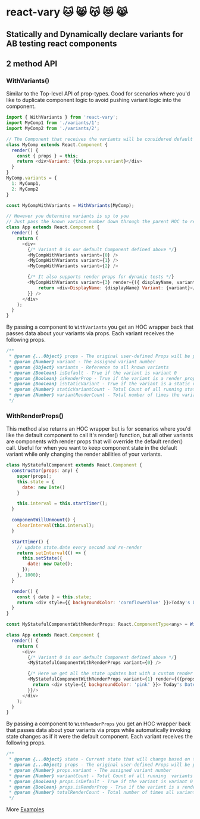 # react-vary :cat: :smile_cat: :kissing_cat: :heart_eyes_cat: :joy_cat:

## Statically and Dynamically declare variants for AB testing react components

## 2 method API

### WithVariants()

Similar to the Top-level API of prop-types. Good for scenarios where you'd like to duplicate component logic to avoid pushing variant logic into the component.

```js
import { WithVariants } from 'react-vary';
import MyComp1 from './variants/1';
import MyComp2 from './variants/2';

// The Component that receives the variants will be considered default (variant 0)
class MyComp extends React.Component {
  render() {
    const { props } = this;
    return <div>Variant: {this.props.variant}</div>
  }
}
MyComp.variants = {
  1: MyComp1,
  2: MyComp2
}

const MyCompWithVariants = WithVariants(MyComp);

// However you determine variants is up to you
// Just pass the known variant number down through the parent HOC to render the variant Child
class App extends React.Component {
  render() {
    return (
      <div>
        {/* Variant 0 is our default Component defined above */}
        <MyCompWithVariants variant={0} />
        <MyCompWithVariants variant={1} />
        <MyCompWithVariants variant={2} />

        {/* It also supports render props for dynamic tests */}
        <MyCompWithVariants variant={3} render={({ displayName, variant }) => {
            return <div>DisplayName: {displayName} Variant: {variant}</div>;
        }} />
      </div>
    );
  }
}
```

By passing a component to `WithVariants` you get an HOC wrapper back that passes data about your variants via props. Each variant receives the following props.

```js
/**
 * @param {...Object} props - The original user-defined Props will be passed through
 * @param {Number} variant - The assigned variant number
 * @param {Object} variants - Reference to all known variants
 * @param {Boolean} isDefault - True if the variant is variant 0
 * @param {Boolean} isRenderProp - True if the variant is a render prop
 * @param {Boolean} isStaticVariant - True if the variant is a static variant
 * @param {Number} staticVariantCount - Total Count of all running static variants
 * @param {Number} variantRenderCount - Total number of times the variant has rendered
 */
```

### WithRenderProps()

This method also returns an HOC wrapper but is for scenarios where you'd like the default component to call it's render() function, but all other variants are components with render props that will override the default render() call. Useful for when you want to keep component state in the default variant while only changing the render abilities of your variants.

```js
class MyStatefulComponent extends React.Component {
  constructor(props: any) {
    super(props);
    this.state = {
      date: new Date()
    }

    this.interval = this.startTimer();
  }

  componentWillUnmount() {
    clearInterval(this.interval);
  }

  startTimer() {
    // update state.date every second and re-render
    return setInterval(() => {
      this.setState({
        date: new Date();
      });
    }, 1000);
  }

  render() {
    const { date } = this.state;
    return <div style={{ backgroundColor: 'cornflowerblue' }}>Today's Date: {date}</div>;
  }
}

const MyStatefulComponentWithRenderProps: React.ComponentType<any> = WithRenderProps(MyStatefulComponent);

class App extends React.Component {
  render() {
    return (
      <div>
        {/* Variant 0 is our default Component defined above */}
        <MyStatefulComponentWithRenderProps variant={0} />

        {/* Here we get all the state updates but with a custom render override. All without touching our original component! */}
        <MyStatefulComponentWithRenderProps variant={1} render={({props, state}) => {
          return <div style={{ backgroundColor: 'pink' }}> Today's Date: {date}</div>;
        }}/>
      </div>
    );
  }
}
```

By passing a component to `WithRenderProps` you get an HOC wrapper back that passes data about your variants via props while automatically invoking state changes as if it were the default component. Each variant receives the following props.

```js
/**
 * @param {...Object} state - Current state that will change based on the behaviour of the default variant
 * @param {...Object} props - The original user-defined Props will be passed through
 * @param {Number} props.variant - The assigned variant number
 * @param {Number} variantCount - Total Count of all running  variants
 * @param {Boolean} props.isDefault - True if the variant is variant 0
 * @param {Boolean} props.isRenderProp - True if the variant is a render prop
 * @param {Number} totalRenderCount - Total number of times all variants have rendered
 */
```

More [Examples](https://github.com/cmswalker/react-vary/tree/master/example)
